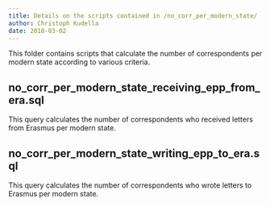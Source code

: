 ```yaml
---
title: Details on the scripts contained in /no_corr_per_modern_state/
author: Christoph Kudella
date: 2018-03-02
---
```

This folder contains scripts that calculate the number of correspondents per modern state according to various criteria.

## no_corr_per_modern_state_receiving_epp_from_era.sql
This query calculates the number of correspondents who received letters from Erasmus per modern state.

## no_corr_per_modern_state_writing_epp_to_era.sql
This query calculates the number of correspondents who wrote letters to Erasmus per modern state.

